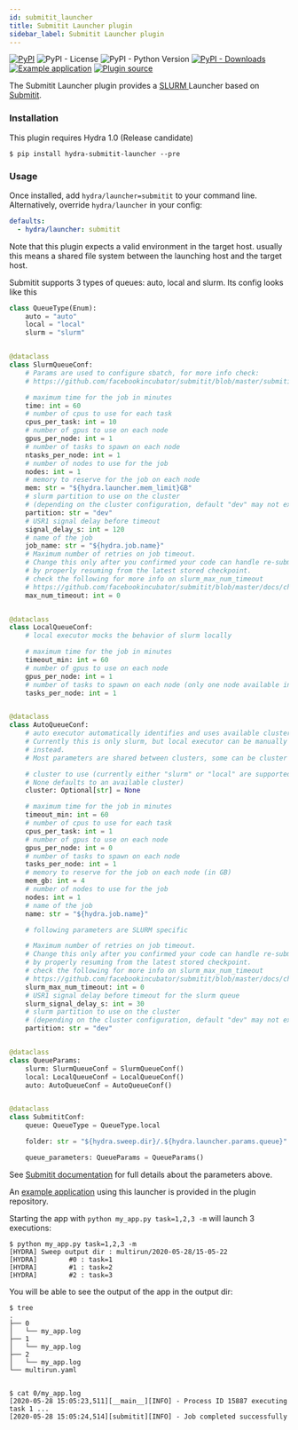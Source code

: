 ```yaml
---
id: submitit_launcher
title: Submitit Launcher plugin
sidebar_label: Submitit Launcher plugin
---
```

[![PyPI](https://img.shields.io/pypi/v/hydra-submitit-launcher)](https://pypi.org/project/hydra-submitit-launcher/)
![PyPI - License](https://img.shields.io/pypi/l/hydra-submitit-launcher)
![PyPI - Python Version](https://img.shields.io/pypi/pyversions/hydra-submitit-launcher)
[![PyPI - Downloads](https://img.shields.io/pypi/dm/hydra-submitit-launcher.svg)](https://pypistats.org/packages/hydra-submitit-launcher)
[![Example application](https://img.shields.io/badge/-Example%20application-informational)](https://github.com/facebookresearch/hydra/tree/master/plugins/hydra_submitit_launcher/example)
[![Plugin source](https://img.shields.io/badge/-Plugin%20source-informational)](https://github.com/facebookresearch/hydra/tree/master/plugins/hydra_submitit_launcher)

The Submitit Launcher plugin provides a [SLURM ](https://slurm.schedmd.com/documentation.html) Launcher based on [Submitit](https://github.com/facebookincubator/submitit).

### Installation
This plugin requires Hydra 1.0 (Release candidate)
```commandline
$ pip install hydra-submitit-launcher --pre
```

### Usage
Once installed, add `hydra/launcher=submitit` to your command line. Alternatively, override `hydra/launcher` in your config:

```yaml
defaults:
  - hydra/launcher: submitit
```

Note that this plugin expects a valid environment in the target host. usually this means a shared file system between
the launching host and the target host.

Submitit supports 3 types of queues: auto, local and slurm. Its config looks like this
```python
class QueueType(Enum):
    auto = "auto"
    local = "local"
    slurm = "slurm"


@dataclass
class SlurmQueueConf:
    # Params are used to configure sbatch, for more info check:
    # https://github.com/facebookincubator/submitit/blob/master/submitit/slurm/slurm.py

    # maximum time for the job in minutes
    time: int = 60
    # number of cpus to use for each task
    cpus_per_task: int = 10
    # number of gpus to use on each node
    gpus_per_node: int = 1
    # number of tasks to spawn on each node
    ntasks_per_node: int = 1
    # number of nodes to use for the job
    nodes: int = 1
    # memory to reserve for the job on each node
    mem: str = "${hydra.launcher.mem_limit}GB"
    # slurm partition to use on the cluster
    # (depending on the cluster configuration, default "dev" may not exist)
    partition: str = "dev"
    # USR1 signal delay before timeout
    signal_delay_s: int = 120
    # name of the job
    job_name: str = "${hydra.job.name}"
    # Maximum number of retries on job timeout.
    # Change this only after you confirmed your code can handle re-submission
    # by properly resuming from the latest stored checkpoint.
    # check the following for more info on slurm_max_num_timeout
    # https://github.com/facebookincubator/submitit/blob/master/docs/checkpointing.md
    max_num_timeout: int = 0


@dataclass
class LocalQueueConf:
    # local executor mocks the behavior of slurm locally

    # maximum time for the job in minutes
    timeout_min: int = 60
    # number of gpus to use on each node
    gpus_per_node: int = 1
    # number of tasks to spawn on each node (only one node available in local executor)
    tasks_per_node: int = 1


@dataclass
class AutoQueueConf:
    # auto executor automatically identifies and uses available cluster
    # Currently this is only slurm, but local executor can be manually forced
    # instead.
    # Most parameters are shared between clusters, some can be cluster specific

    # cluster to use (currently either "slurm" or "local" are supported,
    # None defaults to an available cluster)
    cluster: Optional[str] = None

    # maximum time for the job in minutes
    timeout_min: int = 60
    # number of cpus to use for each task
    cpus_per_task: int = 1
    # number of gpus to use on each node
    gpus_per_node: int = 0
    # number of tasks to spawn on each node
    tasks_per_node: int = 1
    # memory to reserve for the job on each node (in GB)
    mem_gb: int = 4
    # number of nodes to use for the job
    nodes: int = 1
    # name of the job
    name: str = "${hydra.job.name}"

    # following parameters are SLURM specific

    # Maximum number of retries on job timeout.
    # Change this only after you confirmed your code can handle re-submission
    # by properly resuming from the latest stored checkpoint.
    # check the following for more info on slurm_max_num_timeout
    # https://github.com/facebookincubator/submitit/blob/master/docs/checkpointing.md
    slurm_max_num_timeout: int = 0
    # USR1 signal delay before timeout for the slurm queue
    slurm_signal_delay_s: int = 30
    # slurm partition to use on the cluster
    # (depending on the cluster configuration, default "dev" may not exist)
    partition: str = "dev"


@dataclass
class QueueParams:
    slurm: SlurmQueueConf = SlurmQueueConf()
    local: LocalQueueConf = LocalQueueConf()
    auto: AutoQueueConf = AutoQueueConf()


@dataclass
class SubmititConf:
    queue: QueueType = QueueType.local

    folder: str = "${hydra.sweep.dir}/.${hydra.launcher.params.queue}"

    queue_parameters: QueueParams = QueueParams()
```

See [Submitit documentation](https://github.com/facebookincubator/submitit) for full details about the parameters above.

An [example application](https://github.com/facebookresearch/hydra/tree/master/plugins/hydra_submitit_launcher/example) using this launcher is provided in the plugin repository.

Starting the app with `python my_app.py task=1,2,3 -m` will launch 3 executions:

```text
$ python my_app.py task=1,2,3 -m
[HYDRA] Sweep output dir : multirun/2020-05-28/15-05-22
[HYDRA]        #0 : task=1
[HYDRA]        #1 : task=2
[HYDRA]        #2 : task=3
```
You will be able to see the output of the app in the output dir:
```commandline
$ tree
.
├── 0
│   └── my_app.log
├── 1
│   └── my_app.log
├── 2
│   └── my_app.log
└── multirun.yaml


$ cat 0/my_app.log 
[2020-05-28 15:05:23,511][__main__][INFO] - Process ID 15887 executing task 1 ...
[2020-05-28 15:05:24,514][submitit][INFO] - Job completed successfully
```

